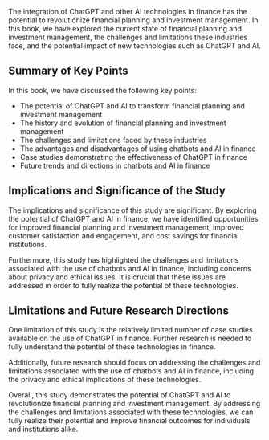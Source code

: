 

The integration of ChatGPT and other AI technologies in finance has the potential to revolutionize financial planning and investment management. In this book, we have explored the current state of financial planning and investment management, the challenges and limitations these industries face, and the potential impact of new technologies such as ChatGPT and AI.

Summary of Key Points
---------------------

In this book, we have discussed the following key points:

* The potential of ChatGPT and AI to transform financial planning and investment management
* The history and evolution of financial planning and investment management
* The challenges and limitations faced by these industries
* The advantages and disadvantages of using chatbots and AI in finance
* Case studies demonstrating the effectiveness of ChatGPT in finance
* Future trends and directions in chatbots and AI in finance

Implications and Significance of the Study
------------------------------------------

The implications and significance of this study are significant. By exploring the potential of ChatGPT and AI in finance, we have identified opportunities for improved financial planning and investment management, improved customer satisfaction and engagement, and cost savings for financial institutions.

Furthermore, this study has highlighted the challenges and limitations associated with the use of chatbots and AI in finance, including concerns about privacy and ethical issues. It is crucial that these issues are addressed in order to fully realize the potential of these technologies.

Limitations and Future Research Directions
------------------------------------------

One limitation of this study is the relatively limited number of case studies available on the use of ChatGPT in finance. Further research is needed to fully understand the potential of these technologies in finance.

Additionally, future research should focus on addressing the challenges and limitations associated with the use of chatbots and AI in finance, including the privacy and ethical implications of these technologies.

Overall, this study demonstrates the potential of ChatGPT and AI to revolutionize financial planning and investment management. By addressing the challenges and limitations associated with these technologies, we can fully realize their potential and improve financial outcomes for individuals and institutions alike.